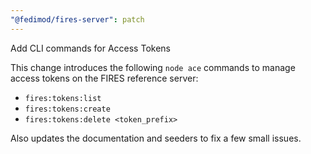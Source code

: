 ```yaml
---
"@fedimod/fires-server": patch
---
```


Add CLI commands for Access Tokens

This change introduces the following `node ace` commands to manage access tokens on the FIRES reference server:

- `fires:tokens:list`
- `fires:tokens:create`
- `fires:tokens:delete <token_prefix>`

Also updates the documentation and seeders to fix a few small issues.
